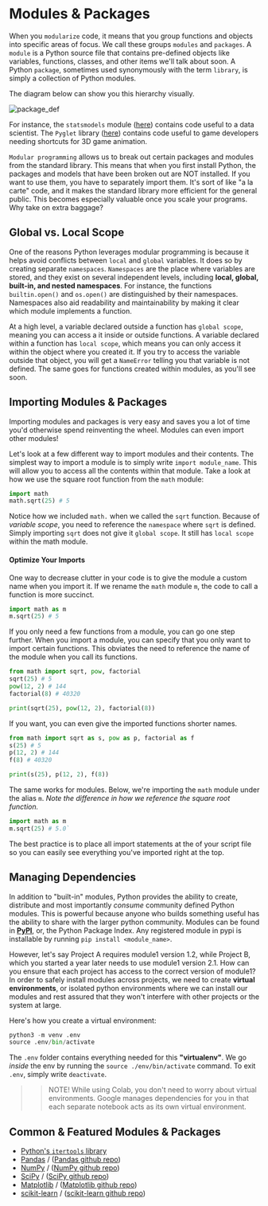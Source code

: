 # Modules & Packages

When you `modularize` code, it means that you group functions and objects into specific areas of focus. We call these groups `modules` and `packages`. A `module` is a Python source file that contains pre-defined objects like variables, functions, classes, and other items we'll talk about soon. A Python `package`, sometimes used synonymously with the term `library`, is simply a collection of Python modules.

The diagram below can show you this hierarchy visually.

![package_def](https://365datascience.com/wp-content/uploads/2018/07/image2-min-6-768x419.png)

For instance, the `statsmodels` module ([here](https://www.statsmodels.org/)) contains code useful to a data scientist. The `Pyglet` library ([here](http://www.pyglet.org/)) contains code useful to game developers needing shortcuts for 3D game animation. 

`Modular programming` allows us to break out certain packages and modules from the standard library. This means that when you first install Python, the packages and models that have been broken out are NOT installed. If you want to use them, you have to separately import them. It's sort of like "a la carte" code, and it makes the standard library more efficient for the general public. This becomes especially valuable once you scale your programs. Why take on extra baggage?

## Global vs. Local Scope

One of the reasons Python leverages modular programming is because it helps avoid conflicts between `local` and `global` variables. It does so by creating separate `namespaces`. `Namespaces` are the place where variables are stored, and they exist on several independent levels, including **local, global, built-in, and nested namespaces**. For instance, the functions `builtin.open()` and `os.open()` are distinguished by their namespaces. Namespaces also aid readability and maintainability by making it clear which module implements a function. 

At a high level, a variable declared outside a function has `global scope`, meaning you can access a it inside or outside functions. A variable declared within a function has `local scope`, which means you can only access it within the object where you created it. If you try to access the variable outside that object, you will get a `NameError` telling you that variable is not defined. The same goes for functions created within modules, as you'll see soon. 

## Importing Modules & Packages

Importing modules and packages is very easy and saves you a lot of time you'd otherwise spend reinventing the wheel. Modules can even import other modules! 

Let's look at a few different way to import modules and their contents. The simplest way to import a module is to simply write `import module_name`. This will allow you to access all the contents within that module. Take a look at how we use the square root function from the `math` module:  

```python
import math
math.sqrt(25) # 5
```

Notice how we included `math.` when we called the `sqrt` function. Because of *variable scope*, you need to reference the `namespace` where `sqrt` is defined. Simply importing `sqrt` does not give it `global scope`. It still has `local scope` within the math module.

#### Optimize Your Imports

One way to decrease clutter in your code is to give the module a custom name when you import it. If we rename the `math` module `m`, the code to call a function is more succinct.

```python
import math as m
m.sqrt(25) # 5
```

If you only need a few functions from a module, you can go one step further. When you import a module, you can specify that you only want to import certain functions. This obviates the need to reference the name of the module when you call its functions.

```python
from math import sqrt, pow, factorial
sqrt(25) # 5
pow(12, 2) # 144
factorial(8) # 40320

print(sqrt(25), pow(12, 2), factorial(8))
```

If you want, you can even give the imported functions shorter names.

```python
from math import sqrt as s, pow as p, factorial as f
s(25) # 5
p(12, 2) # 144
f(8) # 40320

print(s(25), p(12, 2), f(8))
```


The same works for modules. Below, we're importing the `math` module under the alias `m`. *Note the difference in how we reference the square root function.*

```python
import math as m
m.sqrt(25) # 5.0`
```

>>
The best practice is to place all import statements at the of your script file so you can easily see everything you've imported right at the top.

## Managing Dependencies

In addition to "built-in" modules, Python provides the ability to create, distribute and most importantly *consume* community defined Python modules. This is powerful because anyone who builds something useful has the ability to share with the larger python community. Modules can be found in [**PyPI**](https://pypi.org/), or, the Python Package Index. Any registered module in pypi is installable by running `pip install <module_name>`.

However, let's say Project A requires module1 version 1.2, while Project B, which you started a year later needs to use module1 version 2.1. How can you ensure that each project has access to the correct version of module1? In order to safely install modules across projects, we need to create **virtual environments**, or isolated python environments where we can install our modules and rest assured that they won't interfere with other projects or the system at large.

Here's how you create a virtual environment:

```python
python3 -m venv .env
source .env/bin/activate
```

The `.env` folder contains everything needed for this **"virtualenv"**. We go *inside* the env by running the `source ./env/bin/activate` command. To exit `.env`, simply write `deactivate`.

>>NOTE!
While using Colab, you don't need to worry about virtual environments. Google manages dependencies for you in that each separate notebook acts as its own virtual environment.

## Common & Featured Modules & Packages

* [Python's `itertools` library](https://docs.python.org/3/library/itertools.html)
* [Pandas](http://pandas.pydata.org/) / ([Pandas github repo](https://github.com/pandas-dev/pandas))
* [NumPy](https://www.numpy.org/) / ([NumPy github repo](https://github.com/numpy/numpy))
* [SciPy](https://www.scipy.org/) / ([SciPy github repo](https://github.com/scipy/scipy))
* [Matplotlib](https://matplotlib.org/) / ([Matplotlib github repo](https://github.com/matplotlib/matplotlib))
* [scikit-learn](https://scikit-learn.org/) / ([scikit-learn github repo](https://github.com/scikit-learn/scikit-learn))
